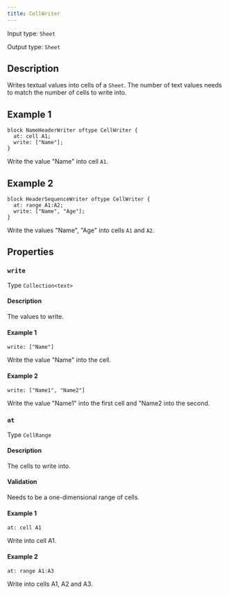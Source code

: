 ```yaml
---
title: CellWriter
---
```


<!-- Do NOT change this document as it is auto-generated from the language server -->

Input type: `Sheet`

Output type: `Sheet`

## Description

Writes textual values into cells of a `Sheet`. The number of text values needs to match the number of cells to write into.

## Example 1

```jayvee
block NameHeaderWriter oftype CellWriter {
  at: cell A1;
  write: ["Name"];
}
```

Write the value "Name" into cell `A1`.

## Example 2

```jayvee
block HeaderSequenceWriter oftype CellWriter {
  at: range A1:A2;
  write: ["Name", "Age"];
}
```

Write the values "Name", "Age" into cells `A1` and `A2`.

## Properties

### `write`

Type `Collection<text>`

#### Description

The values to write.

#### Example 1

```jayvee
write: ["Name"]
```

Write the value "Name" into the cell.

#### Example 2

```jayvee
write: ["Name1", "Name2"]
```

Write the value "Name1" into the first cell and "Name2 into the second.

### `at`

Type `CellRange`

#### Description

The cells to write into.

#### Validation

Needs to be a one-dimensional range of cells.

#### Example 1

```jayvee
at: cell A1
```

Write into cell A1.

#### Example 2

```jayvee
at: range A1:A3
```

Write into cells A1, A2 and A3.
